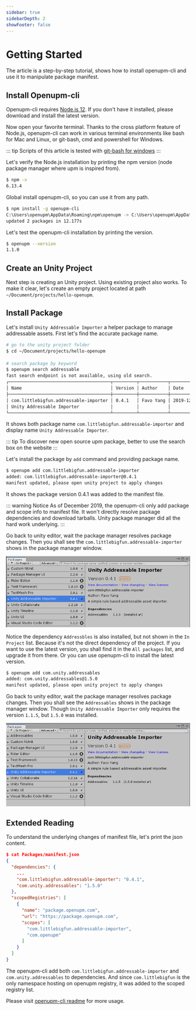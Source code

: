 ```yaml
---
sidebar: true
sidebarDepth: 2
showFooter: false
---
```

# Getting Started

The article is a step-by-step tutorial, shows how to install openupm-cli and use it to manipulate package manifest.

## Install Openupm-cli

Openupm-cli requires [Node.js 12](https://nodejs.org/en/). If you don't have it installed, please download and install the latest version.

Now open your favorite terminal. Thanks to the cross platform feature of Node.js, openupm-cli can work in various terminal environments like bash for Mac and Linux, or git-bash, cmd and powershell for Windows.

::: tip
Scripts of this article is tested with [git-bash for windows](https://gitforwindows.org/)
:::

Let's verify the Node.js installation by printing the npm version (node package manager where upm is inspired from).

```sh
$ npm -v
6.13.4
```

Global install openupm-cli, so you can use it from any path.

```sh
$ npm install -g openupm-cli
C:\Users\openupm\AppData\Roaming\npm\openupm -> C:\Users\openupm\AppData\Roaming\npm\node_modules\openupm-cli\bin\openupm + openupm-cli@1.1.0
updated 2 packages in 12.177s
```

Let's test the openupm-cli installation by printing the version.

```sh
$ openupm --version
1.1.0
```

## Create an Unity Project

Next step is creating an Unity project. Using existing project also works. To make it clear, let's create an empty project located at path `~/Document/projects/hello-openupm`.

## Install Package

Let's install `Unity Addressable Importer` a helper package to manage addressable assets. First let's find the accurate package name.

```sh
# go to the unity project folder
$ cd ~/Document/projects/hello-openupm

# search package by keyword
$ openupm search addressable
fast search endpoint is not available, using old search.
┌───────────────────────────────────────┬─────────┬───────────┬────────────┐
│ Name                                  │ Version │ Author    │ Date       │
├───────────────────────────────────────┼─────────┼───────────┼────────────┤
│ com.littlebigfun.addressable-importer │ 0.4.1   │ Favo Yang │ 2019-12-10 │
│ Unity Addressable Importer            │         │           │            │
└───────────────────────────────────────┴─────────┴───────────┴────────────┘
```

It shows both package name `com.littlebigfun.addressable-importer` and display name `Unity Addressable Importer`.

::: tip
To discover new open source upm package, better to use the search box on the website
:::

Let's install the package by `add` command and providing package name.

```sh
$ openupm add com.littlebigfun.addressable-importer
added: com.littlebigfun.addressable-importer@0.4.1
manifest updated, please open unity project to apply changes
```

It shows the package version 0.4.1 was added to the manifest file.

::: warning Notice
As of December 2019, the openupm-cli only add package and scope info to manifest file. It won't directly resolve package dependencies and download tarballs. Unity package manager did all the hard work underlying.
:::

Go back to unity editor, wait the package manager resolves package changes. Then you shall see the `com.littlebigfun.addressable-importer` shows in the package manager window.

![Install package](./images/getting-started-install-package.png)

Notice the dependency `Addressbles` is also installed, but not shown in the `In Project` list. Because it's not the direct dependency of the project. If you want to use the latest version, you shall find it in the `All packages` list, and upgrade it from there. Or you can use openupm-cli to install the latest version.

```sh
$ openupm add com.unity.addressables
added: com.unity.addressables@1.5.0
manifest updated, please open unity project to apply changes
```
Go back to unity editor, wait the package manager resolves package changes. Then you shall see the `Addressables` shows in the package manager window. Though `Unity Addressable Importer` only requires the version `1.1.5`, but `1.5.0` was installed.

![Upgrade package](./images/getting-started-upgrade-package.png)

## Extended Reading

To understand the underlying changes of manifest file, let's print the json content.

```json
$ cat Packages/manifest.json
{
  "dependencies": {
    ...
    "com.littlebigfun.addressable-importer": "0.4.1",
    "com.unity.addressables": "1.5.0"
  },
  "scopedRegistries": [
    {
      "name": "package.openupm.com",
      "url": "https://package.openupm.com",
      "scopes": [
        "com.littlebigfun.addressable-importer",
        "com.openupm"
      ]
    }
  ]
}
```

The openupm-cli add both `com.littlebigfun.addressable-importer` and `com.unity.addressables` to dependencies. And since `com.littlebigfun` is the only namespace hosting on openupm registry, it was added to the scoped registry list.

Please visit [openupm-cli readme](https://github.com/openupm/openupm-cli#openupm-cli) for more usage.